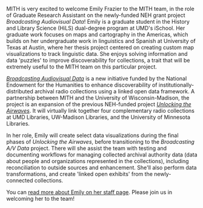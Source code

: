 
MITH is very excited to welcome Emily Frazier to the MITH team, in the role of Graduate Research Assistant on the newly-funded NEH grant project *Broadcasting Audiovisual Data*! Emily is a graduate student in the History and Library Science (HiLS) dual-degree program at UMD's iSchool. Her graduate work focuses on maps and cartography in the Americas, which builds on her undergraduate work in linguistics and Spanish at University of Texas at Austin, where her thesis project centered on creating custom map visualizations to track linguistic data. She enjoys solving information and data 'puzzles' to improve discoverability for collections, a trait that will be extremely useful to the MITH team on this particular project.

[*Broadcasting Audiovisual Data*](https://mith.umd.edu/research/broadcasting-av-data/) is a new initiative funded by the National Endowment for the Humanities to enhance discoverability of institutionally-distributed archival radio collections using a linked open data framework. A partnership between MITH and the University of Wisconsin-Madison, the project is an expansion of the previous NEH-funded project [*Unlocking the Airwaves*](https://mith.umd.edu/research/unlocking-the-airwaves/). It will virtually link together four complementary radio collections at UMD Libraries, UW-Madison Libraries, and the University of Minnesota Libraries.

In her role, Emily will create select data visualizations during the final phases of *Unlocking the Airwaves*, before transitioning to the *Broadcasting A/V Data* project. There will she assist the team with testing and documenting workflows for managing collected archival authority data (data about people and organizations represented in the collections), including reconciliation to outside sources and enhancement. She'll also perform data transformations, and create 'linked open exhibits' from the newly-connected collections. 

You can [read more about Emily on her staff page](https://mith.umd.edu/people/emily-frazier). Please join us in welcoming her to the team! 




